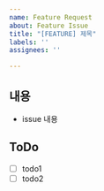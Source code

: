 ```yaml
---
name: Feature Request
about: Feature Issue
title: "[FEATURE] 제목"
labels: ''
assignees: ''

---
```


## 내용
- issue 내용

## ToDo
- [ ] todo1
- [ ] todo2

